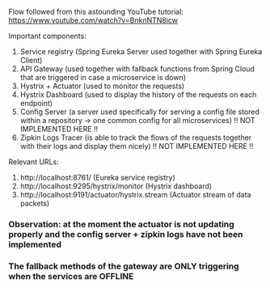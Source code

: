 Flow followed from this astounding YouTube tutorial: https://www.youtube.com/watch?v=BnknNTN8icw

Important components:

1) Service registry (Spring Eureka Server used together with Spring Eureka Client)
2) API Gateway (used together with fallback functions from Spring Cloud that are triggered in case a microservice is
   down)
3) Hystrix + Actuator (used to monitor the requests)
4) Hystrix Dashboard (used to display the history of the requests on each endpoint)
5) Config Server (a server used specifically for serving a config file stored within a repository -> one common config
   for all microservices)  !! NOT IMPLEMENTED HERE !!
6) Zipkin Logs Tracer (is able to track the flows of the requests together with their logs and display them nicely)  !!
   NOT IMPLEMENTED HERE !!

Relevant URLs:

1) http://localhost:8761/ (Eureka service registry)
2) http://localhost:9295/hystrix/monitor (Hystrix dashboard)
3) http://localhost:9191/actuator/hystrix.stream (Actuator stream of data packets)

### Observation: at the moment the actuator is not updating properly and the config server + zipkin logs have not been implemented

### The fallback methods of the gateway are ONLY triggering when the services are OFFLINE
